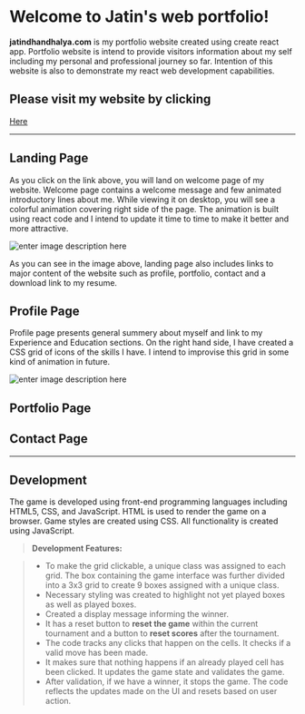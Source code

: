 Welcome to Jatin's web portfolio!
===================

**jatindhandhalya.com** is my portfolio website created using create react app. Portfolio website is intend to provide visitors information about my self including my personal and professional journey so far. Intention of this website is also to demonstrate my react web development capabilities. 

Please visit my website by clicking
-------------
[Here](https://jatindhandhalya.com/)

----------

Landing Page
-------------
As you click on the link above, you will land on welcome page of my website. Welcome page contains a welcome message and few animated introductory lines about me. While viewing it on desktop, you will see a colorful animation covering right side of the page. The animation is built using react code and I intend to update it time to time to make it better and more attractive.

![enter image description here](https://i.imgur.com/F65ozEM.png)

As you can see in the image above, landing page also includes links to major content of the website such as profile, portfolio, contact and a download link to my resume.

Profile Page
-------------

Profile page presents general summery about myself and link to my Experience and Education sections. On the right hand side, I have created a CSS grid of icons of the skills I have. I intend to improvise this grid in some kind of animation in future. 

![enter image description here](https://i.imgur.com/oZSJNCd.png)

Portfolio Page
-------------






Contact Page
-------------




----------

Development
-------------
The game is developed using front-end programming languages including HTML5, CSS, and JavaScript. HTML is used to render the game on a browser. Game styles are created using CSS. All functionality is created using JavaScript.

> **Development Features:**

> - To make the grid clickable, a unique class was assigned to each grid. The box containing the game interface was further divided into a 3x3 grid to create 9 boxes assigned with a unique class.
> - Necessary styling was created to highlight not yet played boxes as well as played boxes.
> - Created a  display message informing the winner.
> - It has a reset button to <i class="icon-refresh"></i> **reset the game** within the current tournament and a button to <i class="icon-refresh"></i> **reset scores** after the tournament.
> - The code tracks any clicks that happen on the cells. It checks if a valid move has been made.
> - It makes sure that nothing happens if an already played cell has been clicked. It updates the game state and validates the game.
> - After validation, if we have a winner, it stops the game. The code reflects the updates made on the UI and resets based on user action.

